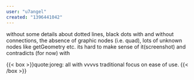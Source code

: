 ```yaml
---
user: "u7angel"
created: "1396441042"
---
```


without some details about dotted lines, black dots with and without connections, the absence of graphic nodes (i.e. quad), lots of unknown nodes like getGeometry etc. its hard to make sense of it(screenshot) and contradicts (for now) with

{{< box >}}quote:joreg:
all with vvvvs traditional focus on ease of use.{{< /box >}}


